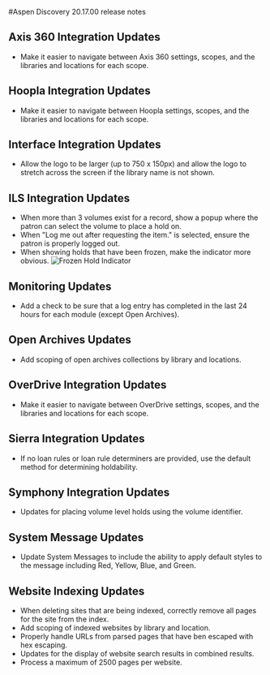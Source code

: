 #Aspen Discovery 20.17.00 release notes
## Axis 360 Integration Updates
- Make it easier to navigate between Axis 360 settings, scopes, and the libraries and locations for each scope. 

## Hoopla Integration Updates
- Make it easier to navigate between Hoopla settings, scopes, and the libraries and locations for each scope. 

## Interface Integration Updates
- Allow the logo to be larger (up to 750 x 150px) and allow the logo to stretch across the screen if the library name is not shown. 

## ILS Integration Updates
- When more than 3 volumes exist for a record, show a popup where the patron can select the volume to place a hold on. 
- When "Log me out after requesting the item." is selected, ensure the patron is properly logged out. 
- When showing holds that have been frozen, make the indicator more obvious. 
  ![Frozen Hold Indicator](/release_notes/images/20_17_00_frozen_hold_indicator.png)

## Monitoring Updates
- Add a check to be sure that a log entry has completed in the last 24 hours for each module (except Open Archives). 

## Open Archives Updates
- Add scoping of open archives collections by library and locations. 

## OverDrive Integration Updates
- Make it easier to navigate between OverDrive settings, scopes, and the libraries and locations for each scope.

## Sierra Integration Updates
- If no loan rules or loan rule determiners are provided, use the default method for determining holdability. 

## Symphony Integration Updates
- Updates for placing volume level holds using the volume identifier.

## System Message Updates
- Update System Messages to include the ability to apply default styles to the message including Red, Yellow, Blue, and Green. 

## Website Indexing Updates
- When deleting sites that are being indexed, correctly remove all pages for the site from the index.
- Add scoping of indexed websites by library and location.
- Properly handle URLs from parsed pages that have ben escaped with hex escaping.
- Updates for the display of website search results in combined results. 
- Process a maximum of 2500 pages per website. 